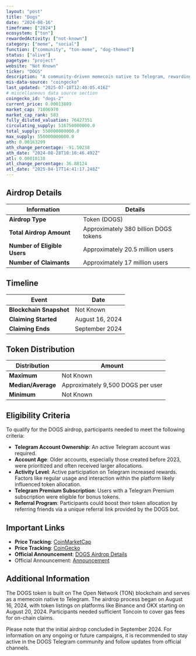 ```yaml
---
layout: "post"
title: "Dogs"
date: "2024-08-16"
timeframe: ["2024"]
ecosystem: ["ton"]
rewardedActivity: ["not-known"]
category: ["meme", "social"]
function: ["community", "ton-meme", "dog-themed"]
status: ["alive"]
pagetype: "project"
website: "Not Known"
ticker: "DOGS"
description: "A community-driven memecoin native to Telegram, rewarding users based on account age and activity."
mis-data-source: "coingecko"
last_updated: "2025-07-10T12:40:05.416Z"
# miscellaneous data source section
coingecko_id: "dogs-2"
current_price: 0.00013889
market_cap: 71806970
market_cap_rank: 583
fully_diluted_valuation: 76427351
circulating_supply: 516750000000.0
total_supply: 550000000000.0
max_supply: 550000000000.0
ath: 0.00163299
ath_change_percentage: -91.50238
ath_date: "2024-08-28T10:10:46.492Z"
atl: 0.00010138
atl_change_percentage: 36.88124
atl_date: "2025-04-17T14:41:17.248Z"
---
```


## Airdrop Details

| Information             | Details                                                                                              |
|-------------------------|------------------------------------------------------------------------------------------------------|
| **Airdrop Type**        | Token (DOGS)                                                                                         |
| **Total Airdrop Amount**| Approximately 380 billion DOGS tokens |
| **Number of Eligible Users** | Approximately 20.5 million users |
| **Number of Claimants** | Approximately 17 million users |

## Timeline

| Event                 | Date               |
|-----------------------|--------------------|
| **Blockchain Snapshot** | Not Known          |
| **Claiming Started**  | August 16, 2024    |
| **Claiming Ends**     | September 2024     |

## Token Distribution

| Distribution | Amount               |
|--------------|----------------------|
| **Maximum**  | Not Known            |
| **Median/Average** | Approximately 9,500 DOGS per user   |
| **Minimum**  | Not Known            |

## Eligibility Criteria

To qualify for the DOGS airdrop, participants needed to meet the following criteria:

- **Telegram Account Ownership**: An active Telegram account was required.
- **Account Age**: Older accounts, especially those created before 2023, were prioritized and often received larger allocations.
- **Activity Level**: Active participation on Telegram increased rewards. Factors like regular usage and interaction within the platform likely influenced token allocation.
- **Telegram Premium Subscription**: Users with a Telegram Premium subscription were eligible for bonus tokens.
- **Referral Program**: Participants could boost their token allocation by referring friends via a unique referral link provided by the DOGS bot.

## Important Links

- **Price Tracking**: [CoinMarketCap](https://coinmarketcap.com/currencies/dogs)
- **Price Tracking**: [CoinGecko](https://www.coingecko.com/en/coins/dogs)
- **Official Announcement**: [DOGS Airdrop Details](https://www.kucoin.com/fil/news/articles/dogs-dogs-airdrop-listing-and-everything-you-need-to-know)
- Official Announcement: [Announcement](https://x.com/realDogsHouse/status/1861836867479441500)

## Additional Information

The DOGS token is built on The Open Network (TON) blockchain and serves as a memecoin native to Telegram. The airdrop process began on August 16, 2024, with token listings on platforms like Binance and OKX starting on August 20, 2024. Participants needed sufficient Toncoin to cover gas fees for on-chain claims.

Please note that the initial airdrop concluded in September 2024. For information on any ongoing or future campaigns, it is recommended to stay active in the DOGS Telegram community and follow updates from official channels.